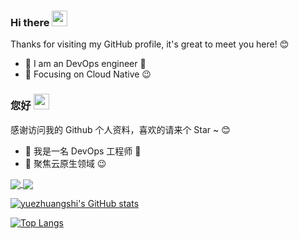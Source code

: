 ###  Hi there <a href="https://www.gautamkrishnar.com/"><img src="https://media.giphy.com/media/hvRJCLFzcasrR4ia7z/giphy.gif" width="25px"></a>

Thanks for visiting my GitHub profile, it's great to meet you here! 😊

- 🧔 I am an DevOps engineer 🚀
- 🔭 Focusing on Cloud Native :wink:



###  您好 <a href="https://www.gautamkrishnar.com/"><img src="https://media.giphy.com/media/hvRJCLFzcasrR4ia7z/giphy.gif" width="25px"></a>

感谢访问我的 Github 个人资料，喜欢的请来个 Star ~ 😊

- 🧔 我是一名 DevOps 工程师 🚀
- 🔭 聚焦云原生领域 :wink:

<a href="https://github.com/anuraghazra/github-readme-stats">
  <img align="center" src="https://github-readme-stats.vercel.app/api/pin/?username=anuraghazra&repo=github-readme-stats" />
</a>
<a href="https://github.com/anuraghazra/convoychat">
  <img align="center" src="https://github-readme-stats.vercel.app/api/pin/?username=anuraghazra&repo=convoychat" />
</a>



[![yuezhuangshi's GitHub stats](https://github-readme-stats.vercel.app/api?username=yuezhuangshi&show_icons=true)](https://github.com/anuraghazra/github-readme-stats)

[![Top Langs](https://github-readme-stats.vercel.app/api/top-langs/?username=yuezhuangshi&layout=compact)](https://github.com/anuraghazra/github-readme-stats)
